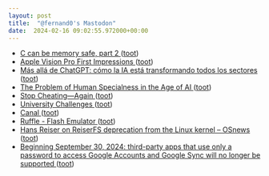 ```yaml
---
layout: post
title:  "@fernand0's Mastodon"
date:  2024-02-16 09:02:55.972000+00:00
---
```

*  [C can be memory safe, part 2 ](https://blog.erratasec.com/2024/02/c-can-be-memory-safe-part-2.htm) ([toot](https://mastodon.social/@fernand0/111940349196398431))
*  [Apple Vision Pro First Impressions ](https://danielmiessler.com/p/apple-vision-pro-first-impression) ([toot](https://mastodon.social/@fernand0/111938888272817356))
*  [Más allá de ChatGPT: cómo la IA está transformando todos los sectores ](https://www.gft.com/es/es/events/2024/mas-alla-de-chatgpt-zaragoz) ([toot](https://mastodon.social/@fernand0/111938695146191168))
*  [The Problem of Human Specialness in the Age of AI ](https://scottaaronson.blog/?p=778) ([toot](https://mastodon.social/@fernand0/111936989905007499))
*  [Stop Cheating—Again ](https://rjlipton.wpcomstaging.com/2024/02/11/stop-cheating-again) ([toot](https://mastodon.social/@fernand0/111936908195566160))
*  [University Challenges ](https://blog.computationalcomplexity.org/2024/01/university-challenges.htm) ([toot](https://mastodon.social/@fernand0/111936768018091276))
*  [Canal ](https://avecesunafoto.wordpress.com/2024/02/15/canal) ([toot](https://mastodon.social/@fernand0/111936731001084126))
*  [Ruffle - Flash Emulator ](https://ruffle.rs) ([toot](https://mastodon.social/@fernand0/111936624960308727))
*  [Hans Reiser on ReiserFS deprecation from the Linux kernel  –  OSnews ](https://www.osnews.com/story/138385/hans-reiser-on-reiserfs-deprecation-from-the-linux-kernel) ([toot](https://mastodon.social/@fernand0/111936530708648848))
*  [Beginning September 30, 2024: third-party apps that use only a password to access Google Accounts and Google Sync will no longer be supported ](https://workspaceupdates.googleblog.com/2023/09/winding-down-google-sync-and-less-secure-apps-support.htm) ([toot](https://mastodon.social/@fernand0/111936525243234747))
